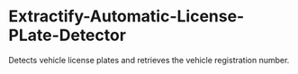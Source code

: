 # Extractify-Automatic-License-PLate-Detector
Detects vehicle license plates and retrieves the vehicle registration number.
